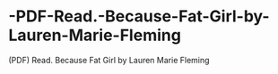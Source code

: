 # -PDF-Read.-Because-Fat-Girl-by-Lauren-Marie-Fleming
(PDF) Read. Because Fat Girl by Lauren Marie Fleming
